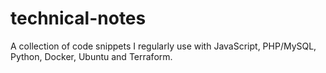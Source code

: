 # technical-notes
A collection of code snippets I regularly use with JavaScript, PHP/MySQL, Python, Docker, Ubuntu and Terraform.
